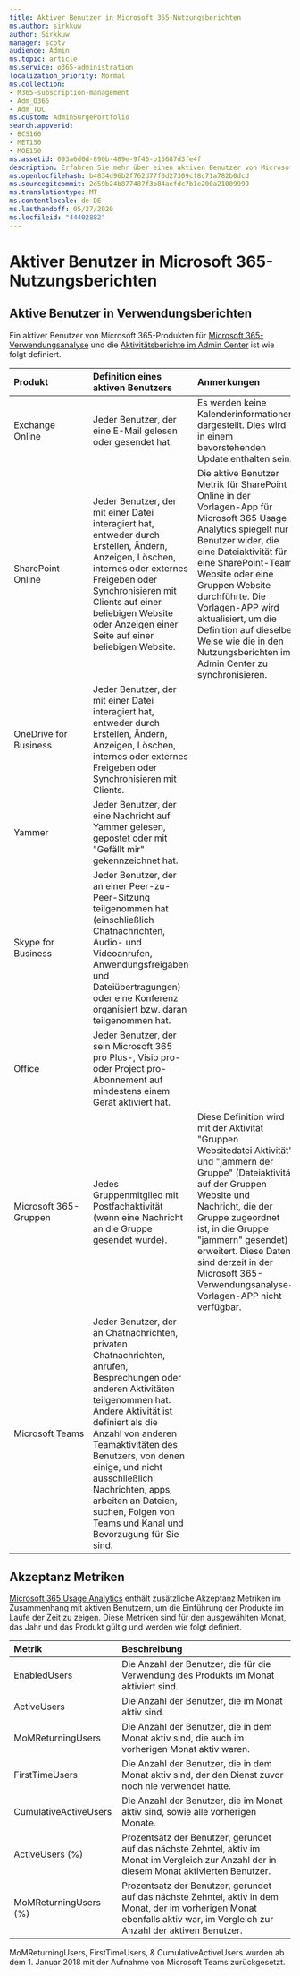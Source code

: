 ```yaml
---
title: Aktiver Benutzer in Microsoft 365-Nutzungsberichten
ms.author: sirkkuw
author: Sirkkuw
manager: scotv
audience: Admin
ms.topic: article
ms.service: o365-administration
localization_priority: Normal
ms.collection:
- M365-subscription-management
- Adm_O365
- Adm_TOC
ms.custom: AdminSurgePortfolio
search.appverid:
- BCS160
- MET150
- MOE150
ms.assetid: 093a6d0d-890b-489e-9f46-b15687d3fe4f
description: Erfahren Sie mehr über einen aktiven Benutzer von Microsoft 365-Nutzungsanalysen, Aktivitätsberichten und Akzeptanz Metriken.
ms.openlocfilehash: b4834d96b2f762d77f0d27309cf8c71a782b0dcd
ms.sourcegitcommit: 2d59b24b877487f3b84aefdc7b1e200a21009999
ms.translationtype: MT
ms.contentlocale: de-DE
ms.lasthandoff: 05/27/2020
ms.locfileid: "44402882"
---
```

# <a name="active-user-in-microsoft-365-usage-reports"></a>Aktiver Benutzer in Microsoft 365-Nutzungsberichten

## <a name="active-user-in-usage-reports"></a>Aktive Benutzer in Verwendungsberichten

Ein aktiver Benutzer von Microsoft 365-Produkten für [Microsoft 365-Verwendungsanalyse](usage-analytics.md) und die [Aktivitätsberichte im Admin Center](../activity-reports/activity-reports.md) ist wie folgt definiert. 
  
|**Produkt**|**Definition eines aktiven Benutzers**|**Anmerkungen**|
|:-----|:-----|:-----|
|Exchange Online  <br/> |Jeder Benutzer, der eine E-Mail gelesen oder gesendet hat.  <br/> |Es werden keine Kalenderinformationen dargestellt. Dies wird in einem bevorstehenden Update enthalten sein.  <br/> |
|SharePoint Online  <br/> |Jeder Benutzer, der mit einer Datei interagiert hat, entweder durch Erstellen, Ändern, Anzeigen, Löschen, internes oder externes Freigeben oder Synchronisieren mit Clients auf einer beliebigen Website oder Anzeigen einer Seite auf einer beliebigen Website.  <br/> |Die aktive Benutzer Metrik für SharePoint Online in der Vorlagen-App für Microsoft 365 Usage Analytics spiegelt nur Benutzer wider, die eine Dateiaktivität für eine SharePoint-Team Website oder eine Gruppen Website durchführte. Die Vorlagen-APP wird aktualisiert, um die Definition auf dieselbe Weise wie die in den Nutzungsberichten im Admin Center zu synchronisieren.  <br/> |
|OneDrive for Business  <br/> |Jeder Benutzer, der mit einer Datei interagiert hat, entweder durch Erstellen, Ändern, Anzeigen, Löschen, internes oder externes Freigeben oder Synchronisieren mit Clients.  <br/> ||
|Yammer  <br/> |Jeder Benutzer, der eine Nachricht auf Yammer gelesen, gepostet oder mit "Gefällt mir" gekennzeichnet hat.  <br/> ||
|Skype for Business  <br/> |Jeder Benutzer, der an einer Peer-zu-Peer-Sitzung teilgenommen hat (einschließlich Chatnachrichten, Audio- und Videoanrufen, Anwendungsfreigaben und Dateiübertragungen) oder eine Konferenz organisiert bzw. daran teilgenommen hat.  <br/> ||
|Office  <br/> |Jeder Benutzer, der sein Microsoft 365 pro Plus-, Visio pro-oder Project pro-Abonnement auf mindestens einem Gerät aktiviert hat.  <br/> ||
|Microsoft 365-Gruppen  <br/> |Jedes Gruppenmitglied mit Postfachaktivität (wenn eine Nachricht an die Gruppe gesendet wurde).  <br/> |Diese Definition wird mit der Aktivität "Gruppen Websitedatei Aktivität" und "jammern der Gruppe" (Dateiaktivität auf der Gruppen Website und Nachricht, die der Gruppe zugeordnet ist, in die Gruppe "jammern" gesendet) erweitert. Diese Daten sind derzeit in der Microsoft 365-Verwendungsanalyse-Vorlagen-APP nicht verfügbar.  <br/> |
|Microsoft Teams  <br/> |Jeder Benutzer, der an Chatnachrichten, privaten Chatnachrichten, anrufen, Besprechungen oder anderen Aktivitäten teilgenommen hat. Andere Aktivität ist definiert als die Anzahl von anderen Teamaktivitäten des Benutzers, von denen einige, und nicht ausschließlich: Nachrichten, apps, arbeiten an Dateien, suchen, Folgen von Teams und Kanal und Bevorzugung für Sie sind.  <br/> ||
   
## <a name="adoption-metrics"></a>Akzeptanz Metriken

[Microsoft 365 Usage Analytics](usage-analytics.md) enthält zusätzliche Akzeptanz Metriken im Zusammenhang mit aktiven Benutzern, um die Einführung der Produkte im Laufe der Zeit zu zeigen. Diese Metriken sind für den ausgewählten Monat, das Jahr und das Produkt gültig und werden wie folgt definiert. 
  
|**Metrik**|**Beschreibung**|
|:-----|:-----|
|EnabledUsers  <br/> |Die Anzahl der Benutzer, die für die Verwendung des Produkts im Monat aktiviert sind.  <br/> |
|ActiveUsers  <br/> |Die Anzahl der Benutzer, die im Monat aktiv sind.  <br/> |
|MoMReturningUsers  <br/> |Die Anzahl der Benutzer, die in dem Monat aktiv sind, die auch im vorherigen Monat aktiv waren.  <br/> |
|FirstTimeUsers  <br/> |Die Anzahl der Benutzer, die in dem Monat aktiv sind, der den Dienst zuvor noch nie verwendet hatte.  <br/> |
|CumulativeActiveUsers  <br/> |Die Anzahl der Benutzer, die im Monat aktiv sind, sowie alle vorherigen Monate.  <br/> |
|ActiveUsers (%)  <br/> |Prozentsatz der Benutzer, gerundet auf das nächste Zehntel, aktiv im Monat im Vergleich zur Anzahl der in diesem Monat aktivierten Benutzer.  <br/> |
|MoMReturningUsers (%)  <br/> |Prozentsatz der Benutzer, gerundet auf das nächste Zehntel, aktiv in dem Monat, der im vorherigen Monat ebenfalls aktiv war, im Vergleich zur Anzahl der aktiven Benutzer.  <br/> |
   
MoMReturningUsers, FirstTimeUsers, &amp; CumulativeActiveUsers wurden ab dem 1. Januar 2018 mit der Aufnahme von Microsoft Teams zurückgesetzt.
  
